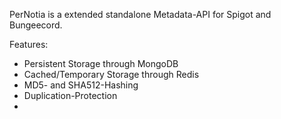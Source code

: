PerNotia is a extended standalone Metadata-API for Spigot and Bungeecord.

Features:
* Persistent Storage through MongoDB
* Cached/Temporary Storage through Redis
* MD5- and SHA512-Hashing
* Duplication-Protection
*  
 